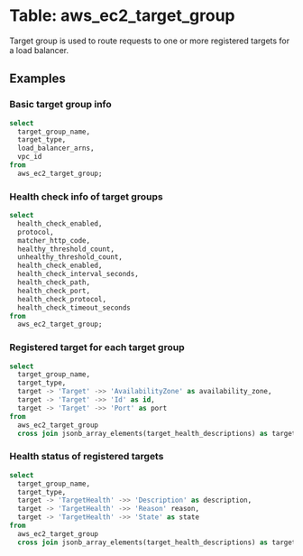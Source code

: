 # Table: aws_ec2_target_group

Target group is used to route requests to one or more registered targets for a load balancer.

## Examples

### Basic target group info

```sql
select
  target_group_name,
  target_type,
  load_balancer_arns,
  vpc_id
from
  aws_ec2_target_group;
```


### Health check info of target groups

```sql
select
  health_check_enabled,
  protocol,
  matcher_http_code,
  healthy_threshold_count,
  unhealthy_threshold_count,
  health_check_enabled,
  health_check_interval_seconds,
  health_check_path,
  health_check_port,
  health_check_protocol,
  health_check_timeout_seconds
from
  aws_ec2_target_group;
```


### Registered target for each target group

```sql
select
  target_group_name,
  target_type,
  target -> 'Target' ->> 'AvailabilityZone' as availability_zone,
  target -> 'Target' ->> 'Id' as id,
  target -> 'Target' ->> 'Port' as port
from
  aws_ec2_target_group
  cross join jsonb_array_elements(target_health_descriptions) as target;
```


### Health status of registered targets

```sql
select
  target_group_name,
  target_type,
  target -> 'TargetHealth' ->> 'Description' as description,
  target -> 'TargetHealth' ->> 'Reason' reason,
  target -> 'TargetHealth' ->> 'State' as state
from
  aws_ec2_target_group
  cross join jsonb_array_elements(target_health_descriptions) as target;
```

